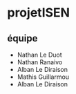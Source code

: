 # projetISEN

## équipe

- Nathan Le Duot
- Nathan Ranaivo
- Alban Le Diraison
- Mathis Guillarmou
- Alban Le Diraison


